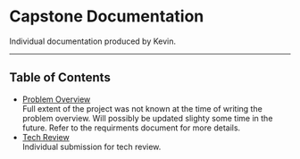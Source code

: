 # Capstone Documentation
Individual documentation produced by Kevin.
___
## Table of Contents
* [Problem Overview](pdfs/problem.pdf)  
  Full extent of the project was not known at the time of writing the problem overview. 
  Will possibly be updated slighty some time in the future. Refer to the requirments document for more details.
* [Tech Review]()  
  Individual submission for tech review.
 
